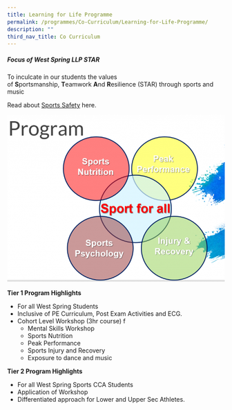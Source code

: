 ```yaml
---
title: Learning for Life Programme
permalink: /programmes/Co-Curriculum/Learning-for-Life-Programme/
description: ""
third_nav_title: Co Curriculum
---
```

##### **Focus of West Spring LLP STAR**

To inculcate in our students the values of **S**portsmanship, **T**eamwork **A**nd **R**esilience (STAR) through sports and music

<p>Read about <a href="https://www.sportsingapore.gov.sg/sports-education/sports-safety">Sports Safety</a> here.</p>


![](/images/Co%20Curriculum/Capture-768x588.png)

**Tier 1 Program Highlights**

*   For all West Spring Students
*   Inclusive of PE Curriculum, Post Exam Activities and ECG.
*   Cohort Level Workshop (3hr course) f
    *   Mental Skills Workshop
    *   Sports Nutrition
    *   Peak Performance
    *   Sports Injury and Recovery
    *   Exposure to dance and music

**Tier 2 Program Highlights**

*   For all West Spring Sports CCA Students
*   Application of Workshop
*   Differentiated approach for Lower and Upper Sec Athletes.